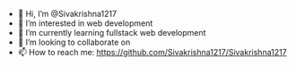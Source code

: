 - 👋 Hi, I’m @Sivakrishna1217
- 👀 I’m interested in web development
- 🌱 I’m currently learning fullstack web development
- 💞️ I’m looking to collaborate on 
- 📫 How to reach me: https://github.com/Sivakrishna1217/Sivakrishna1217

<!---
Sivakrishna1217/Sivakrishna1217 is a ✨ special ✨ repository because its `README.md` (this file) appears on your GitHub profile.
You can click the Preview link to take a look at your changes.
--->
